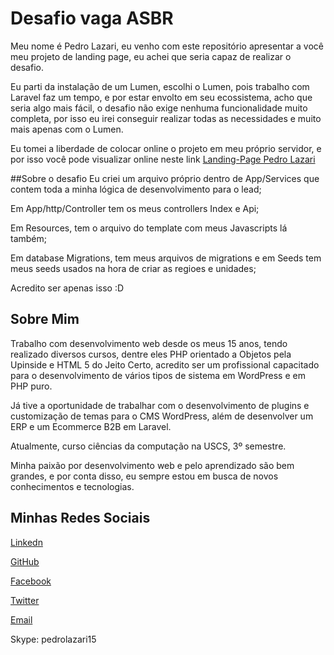 # Desafio vaga ASBR

Meu nome é Pedro Lazari, eu venho com este repositório apresentar a você meu projeto de landing page, eu achei que
seria capaz de realizar o desafio.

Eu parti da instalação de um Lumen, escolhi o Lumen, pois trabalho com Laravel faz um tempo, e por estar 
envolto em seu ecossistema, acho que seria algo mais fácil, o desafio não exige nenhuma funcionalidade muito completa, 
por isso eu irei conseguir realizar todas as necessidades e muito mais apenas com o Lumen.

Eu tomei a liberdade de colocar online o projeto em meu próprio servidor, e por isso você pode visualizar online neste link
[Landing-Page Pedro Lazari](http://asbr.pedrolazari.com)

##Sobre o desafio 
Eu criei um arquivo próprio dentro de App/Services que contem toda a minha lógica de desenvolvimento para o lead;

Em App/http/Controller tem os meus controllers Index e Api;

Em Resources, tem o arquivo do template com meus Javascripts lá também;

Em database Migrations, tem meus arquivos de migrations e em Seeds tem meus seeds  usados na hora de criar as regioes e unidades; 

Acredito ser apenas isso :D

## Sobre Mim

Trabalho com desenvolvimento web desde os meus 15 anos, tendo realizado diversos cursos, dentre eles PHP orientado a Objetos pela Upinside e HTML 5 do Jeito Certo, acredito ser um 
profissional capacitado para o desenvolvimento de vários tipos de sistema em WordPress e em PHP puro.

Já tive a oportunidade de trabalhar com o desenvolvimento de plugins e customização de temas para o CMS WordPress, além de desenvolver um ERP e um Ecommerce B2B em Laravel. 

Atualmente, curso ciências da computação na USCS, 3º semestre. 

Minha paixão por desenvolvimento web e pelo aprendizado são bem grandes, e por conta disso, eu sempre estou em busca de novos conhecimentos e tecnologias.

## Minhas Redes Sociais
[Linkedn](https://www.linkedin.com/in/plazari)

[GitHub](https://github.com/plazari15)

[Facebook](https://www.facebook.com/pedroabucarma)

[Twitter](https://twitter.com/plazari15)

[Email](mailto:plazari96@gmail.com)

Skype: pedrolazari15
